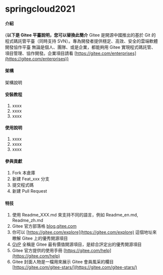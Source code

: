 # springcloud2021

#### 介紹
{**以下是 Gitee 平臺說明，您可以替換此簡介**
Gitee 是開源中國推出的基於 Git 的程式碼託管平臺（同時支持 SVN）。專為開發者提供穩定、高效、安全的雲端軟體開發協作平臺
無論是個人、團隊、或是企業，都能夠用 Gitee 實現程式碼託管、項目管理、協作開發。企業項目請看 [https://gitee.com/enterprises](https://gitee.com/enterprises)}

#### 架構
架構說明

#### 安裝教程

1.  xxxx
2.  xxxx
3.  xxxx

#### 使用說明

1.  xxxx
2.  xxxx
3.  xxxx

#### 參與貢獻

1.  Fork 本倉庫
2.  新建 Feat_xxx 分支
3.  提交程式碼
4.  新建 Pull Request


#### 特技

1.  使用 Readme\_XXX.md 來支持不同的語言，例如 Readme\_en.md, Readme\_zh.md
2.  Gitee 官方部落格 [blog.gitee.com](https://blog.gitee.com)
3.  你可以 [https://gitee.com/explore](https://gitee.com/explore) 這個地址來瞭解 Gitee 上的優秀開源項目
4.  [GVP](https://gitee.com/gvp) 全稱是 Gitee 最有價值開源項目，是綜合評定出的優秀開源項目
5.  Gitee 官方提供的使用手冊 [https://gitee.com/help](https://gitee.com/help)
6.  Gitee 封面人物是一檔用來展示 Gitee 會員風采的欄目 [https://gitee.com/gitee-stars/](https://gitee.com/gitee-stars/)
